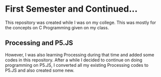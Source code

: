 # First Semester and Continued...
This repository was created while I was on my college. This was mostly for the concepts on C Programming given on my class.

## Processing and P5.JS
However, I was also learning Processing during that time and added some codes in this repository. After a while I decided to continue on doing programming on P5.JS, I converted all my existing Processing codes to P5.JS and also created some new.
